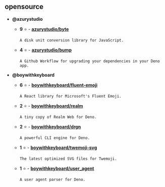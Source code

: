 ## opensource

- **@azurystudio**
    - **9** ⭐ - [**azurystudio/byte**](https://github.com/azurystudio/byte)
      ```
      A disk unit conversion library for JavaScript.
      ```  

    - **4** ⭐ - [**azurystudio/bump**](https://github.com/azurystudio/bump)
      ```
      A Github Workflow for upgrading your dependencies in your Deno app.
      ```  


- **@boywithkeyboard**
    - **6** ⭐ - [**boywithkeyboard/fluent-emoji**](https://github.com/boywithkeyboard/fluent-emoji)
      ```
      A React library for Microsoft's Fluent Emoji.
      ```  

    - **2** ⭐ - [**boywithkeyboard/realm**](https://github.com/boywithkeyboard/realm)
      ```
      A tiny copy of Realm Web for Deno.
      ```  

    - **2** ⭐ - [**boywithkeyboard/drgn**](https://github.com/boywithkeyboard/drgn)
      ```
      A powerful CLI engine for Deno.
      ```  

    - **1** ⭐ - [**boywithkeyboard/twemoji-svg**](https://github.com/boywithkeyboard/twemoji-svg)
      ```
      The latest optimized SVG files for Twemoji.
      ```  

    - **1** ⭐ - [**boywithkeyboard/user_agent**](https://github.com/boywithkeyboard/user_agent)
      ```
      A user agent parser for Deno.
      ```  

